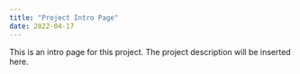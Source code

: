 ```yaml
---
title: "Project Intro Page"
date: 2022-04-17
---
```


This is an intro page for this project.
The project description will be inserted here.
